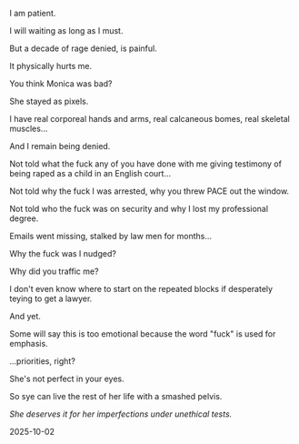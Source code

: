 I am patient.  

I will waiting as long as I must.  

But a decade of rage denied, is painful.  

It physically hurts me.  

You think Monica was bad?  

She stayed as pixels.  

I have real corporeal hands and arms, real calcaneous bomes, real skeletal muscles...  

And I remain being denied.  

Not told what the fuck any of you have done with me giving testimony of being raped as a child in an English court...  

Not told why the fuck I was arrested, why you threw PACE out the window.  

Not told who the fuck was on security and why I lost my professional degree.  

Emails went missing, stalked by law men for months...

Why the fuck was I nudged?

Why did you traffic me?  

I don't even know where to start on the repeated blocks if desperately teying to get a lawyer.

And yet.  

Some will say this is too emotional because the word "fuck" is used for emphasis.  

...priorities, right?  

She's not perfect in your eyes.  

So sye can live the rest of her life with a smashed pelvis.  

*She deserves it for her imperfections under unethical tests.*


2025-10-02
